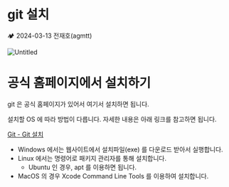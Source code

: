 # git 설치

<aside>
🏕️ 2024-03-13 전재호(agmtt)

</aside>

![Untitled](Untitled%20241.png)

# 공식 홈페이지에서 설치하기

git 은 공식 홈페이지가 있어서 여기서 설치하면 됩니다.

설치할 OS 에 따라 방법이 다릅니다. 자세한 내용은 아래 링크를 참고하면 됩니다.

[Git - Git 설치](https://git-scm.com/book/ko/v2/시작하기-Git-설치)

- Windows 에서는 웹사이트에서 설치파일(exe) 를 다운로드 받아서 실행합니다.
- Linux 에서는 명령어로 패키지 관리자를 통해 설치합니다.
    - Ubuntu 인 경우, apt 를 이용하면 됩니다.
- MacOS 의 경우 Xcode Command Line Tools 를 이용하여 설치합니다.